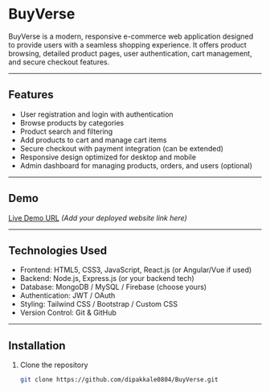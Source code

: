# BuyVerse

BuyVerse is a modern, responsive e-commerce web application designed to provide users with a seamless shopping experience. It offers product browsing, detailed product pages, user authentication, cart management, and secure checkout features.

---

## Features

- User registration and login with authentication
- Browse products by categories
- Product search and filtering
- Add products to cart and manage cart items
- Secure checkout with payment integration (can be extended)
- Responsive design optimized for desktop and mobile
- Admin dashboard for managing products, orders, and users (optional)

---

## Demo

[Live Demo URL](#) *(Add your deployed website link here)*

---

## Technologies Used

- Frontend: HTML5, CSS3, JavaScript, React.js (or Angular/Vue if used)
- Backend: Node.js, Express.js (or your backend tech)
- Database: MongoDB / MySQL / Firebase (choose yours)
- Authentication: JWT / OAuth
- Styling: Tailwind CSS / Bootstrap / Custom CSS
- Version Control: Git & GitHub

---

## Installation

1. Clone the repository
   ```bash
   git clone https://github.com/dipakkale0804/BuyVerse.git
